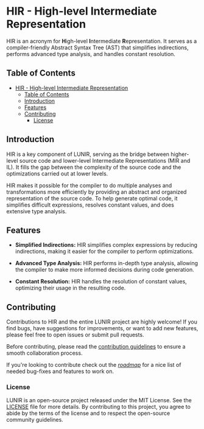 # HIR - High-level Intermediate Representation

HIR is an acronym for **H**igh-level **I**ntermediate **R**epresentation. It serves as a compiler-friendly Abstract Syntax Tree (AST) that simplifies indirections, performs advanced type analysis, and handles constant resolution.

## Table of Contents

- [HIR - High-level Intermediate Representation](#hir---high-level-intermediate-representation)
  - [Table of Contents](#table-of-contents)
  - [Introduction](#introduction)
  - [Features](#features)
  - [Contributing](#contributing)
    - [License](#license)

## Introduction

HIR is a key component of LUNIR, serving as the bridge between higher-level source code and lower-level Intermediate Representations (MIR and IL). It fills the gap between the complexity of the source code and the optimizations carried out at lower levels.

HIR makes it possible for the compiler to do multiple analyses and transformations more efficiently by providing an abstract and organized representation of the source code. To help generate optimal code, it simplifies difficult expressions, resolves constant values, and does extensive type analysis.

## Features

- **Simplified Indirections:** HIR simplifies complex expressions by reducing indirections, making it easier for the compiler to perform optimizations.

- **Advanced Type Analysis:** HIR performs in-depth type analysis, allowing the compiler to make more informed decisions during code generation.

- **Constant Resolution:** HIR handles the resolution of constant values, optimizing their usage in the resulting code.

## Contributing

Contributions to HIR and the entire LUNIR project are highly welcome! If you find bugs, have suggestions for improvements, or want to add new features, please feel free to open issues or submit pull requests.

Before contributing, please read the [contribution guidelines](/CONTRIBUTING.md) to ensure a smooth collaboration process.

If you're looking to contribute check out the *[roadmap](hir/ROADMAP.md)* for a nice list of needed bug-fixes and features to work on.

### License

LUNIR is an open-source project released under the MIT License. See the [LICENSE](/LICENSE) file for more details. By contributing to this project, you agree to abide by the terms of the license and to respect the open-source community guidelines.
